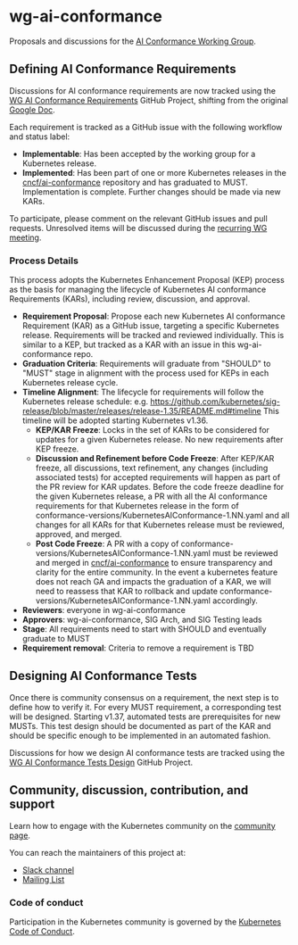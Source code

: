 # wg-ai-conformance

Proposals and discussions for the [AI Conformance Working Group](https://github.com/kubernetes/community/tree/master/wg-ai-conformance).

## Defining AI Conformance Requirements

Discussions for AI conformance requirements are now tracked using the
[WG AI Conformance Requirements](https://github.com/orgs/kubernetes-sigs/projects/114)
GitHub Project, shifting from the original
[Google Doc](https://docs.google.com/document/d/1hXoSdh9FEs13Yde8DivCYjjXyxa7j4J8erjZPEGWuzc/edit?tab=t.0).

Each requirement is tracked as a GitHub issue with the following workflow and status label:
- **Implementable**: Has been accepted by the working group for a Kubernetes release.
- **Implemented**: Has been part of one or more Kubernetes releases in the [cncf/ai-conformance](https://github.com/cncf/ai-conformance) repository and has graduated to MUST. Implementation is complete. Further changes should be made via new KARs.

To participate, please comment on the relevant GitHub issues and pull requests.
Unresolved items will be discussed during the
[recurring WG meeting](https://github.com/kubernetes/community/tree/master/wg-ai-conformance#meetings).

### Process Details

This process adopts the Kubernetes Enhancement Proposal (KEP) process as the basis for managing the lifecycle of Kubernetes AI conformance Requirements (KARs), including review, discussion, and approval.

- **Requirement Proposal**: Propose each new Kubernetes AI conformance Requirement (KAR) as a GitHub issue, targeting a specific Kubernetes release. Requirements will be tracked and reviewed individually. This is similar to a KEP, but tracked as a KAR with an issue in this wg-ai-conformance repo.
- **Graduation Criteria**: Requirements will graduate from "SHOULD" to "MUST" stage in alignment with the process used for KEPs in each Kubernetes release cycle.
- **Timeline Alignment**: The lifecycle for requirements will follow the Kubernetes release schedule: e.g. https://github.com/kubernetes/sig-release/blob/master/releases/release-1.35/README.md#timeline This timeline will be adopted starting Kubernetes v1.36.
  - **KEP/KAR Freeze**: Locks in the set of KARs to be considered for updates for a given Kubernetes release. No new requirements after KEP freeze.
  - **Discussion and Refinement before Code Freeze**: After KEP/KAR freeze, all discussions, text refinement, any changes (including associated tests) for accepted requirements will happen as part of the PR review for KAR updates. Before the code freeze deadline for the given Kubernetes release, a PR with all the AI conformance requirements for that Kubernetes release in the form of conformance-versions/KubernetesAIConformance-1.NN.yaml and all changes for all KARs for that Kubernetes release must be reviewed, approved, and merged. 
  - **Post Code Freeze**: A PR with a copy of conformance-versions/KubernetesAIConformance-1.NN.yaml must be reviewed and merged in [cncf/ai-conformance](https://github.com/cncf/ai-conformance) to ensure transparency and clarity for the entire community. In the event a kubernetes feature does not reach GA and impacts the graduation of a KAR, we will need to reassess that KAR to rollback and update conformance-versions/KubernetesAIConformance-1.NN.yaml accordingly.
- **Reviewers**: everyone in wg-ai-conformance
- **Approvers**: wg-ai-conformance, SIG Arch, and SIG Testing leads
- **Stage**: All requirements need to start with SHOULD and eventually graduate to MUST
- **Requirement removal**: Criteria to remove a requirement is TBD


## Designing AI Conformance Tests

Once there is community consensus on a requirement, the next step is to define how to verify it.
For every MUST requirement, a corresponding test will be designed. Starting v1.37, automated tests are prerequisites for new MUSTs. This test design should be documented as part of the KAR and should be specific enough to be implemented in an automated fashion.

Discussions for how we design AI conformance tests are tracked using the
[WG AI Conformance Tests Design](https://github.com/orgs/kubernetes-sigs/projects/118)
GitHub Project.

## Community, discussion, contribution, and support

Learn how to engage with the Kubernetes community on the [community page](http://kubernetes.io/community/).

You can reach the maintainers of this project at:

- [Slack channel](https://kubernetes.slack.com/messages/wg-ai-conformance)
- [Mailing List](https://groups.google.com/a/kubernetes.io/g/wg-ai-conformance)

### Code of conduct

Participation in the Kubernetes community is governed by the [Kubernetes Code of Conduct](code-of-conduct.md).
